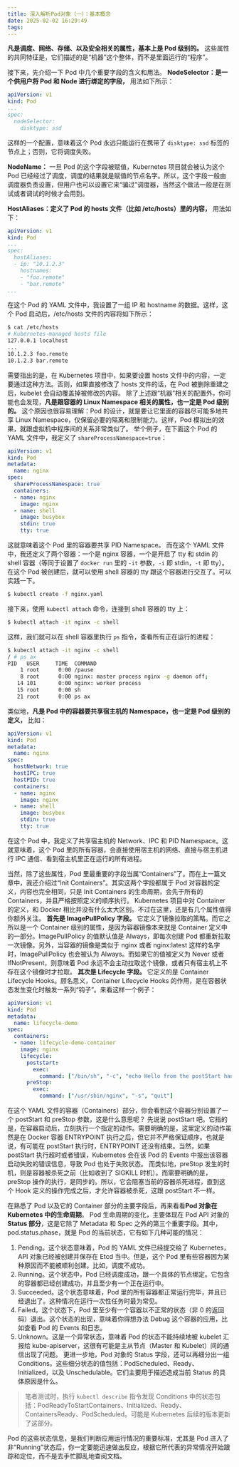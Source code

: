 ```yaml
---
title: 深入解析Pod对象（一）：基本概念
date: 2025-02-02 16:29:49
tags:
---
```


**凡是调度、网络、存储、以及安全相关的属性，基本上是 Pod 级别的。** 这些属性的共同特征是，它们描述的是“机器”这个整体，而不是里面运行的“程序”。

<!-- more -->

接下来，先介绍一下 Pod 中几个重要字段的含义和用法。
**NodeSelector：是一个供用户将 Pod 和 Node 进行绑定的字段，** 用法如下所示：
```yaml
apiVersion: v1
kind: Pod
...
spec:
  nodeSelector:
    disktype: ssd
```
这样的一个配置，意味着这个 Pod 永远只能运行在携带了 `disktype: ssd` 标签的节点上；否则，它将调度失败。

**NodeName：** 一旦 Pod 的这个字段被赋值，Kubernetes 项目就会被认为这个 Pod 已经经过了调度，调度的结果就是赋值的节点名字。所以，这个字段一般由调度器负责设置，但用户也可以设置它来“骗过”调度器，当然这个做法一般是在测试或者调试的时候才会用到。

**HostAliases：定义了 Pod 的 hosts 文件（比如 /etc/hosts）里的内容，** 用法如下：
```yaml
apiVersion: v1
kind: Pod
...
spec:
  hostAliases:
  - ip: "10.1.2.3"
    hostnames:
    - "foo.remote"
    - "bar.remote"
...
```
在这个 Pod 的 YAML 文件中，我设置了一组 IP 和 hostname 的数据。这样，这个 Pod 启动后，/etc/hosts 文件的内容将如下所示：
```bash
$ cat /etc/hosts
# Kubernetes-managed hosts file
127.0.0.1 localhost
...
10.1.2.3 foo.remote
10.1.2.3 bar.remote
```
需要指出的是，在 Kubernetes 项目中，如果要设置 hosts 文件中的内容，一定要通过这种方法。否则，如果直接修改了 hosts 文件的话，在 Pod 被删除重建之后，kubelet 会自动覆盖掉被修改的内容。
除了上述跟“机器”相关的配置外，你可能也会发现，**凡是跟容器的 Linux Namespace 相关的属性，也一定是 Pod 级别的。** 这个原因也很容易理解：Pod 的设计，就是要让它里面的容器尽可能多地共享 Linux Namespace，仅保留必要的隔离和限制能力。这样，Pod 模拟出的效果，就跟虚拟机中程序间的关系非常类似了。
举个例子，在下面这个 Pod 的 YAML 文件中，我定义了 `shareProcessNamespace=true`：
```yaml
apiVersion: v1
kind: Pod
metadata:
  name: nginx
spec:
  shareProcessNamespace: true
  containers:
  - name: nginx
    image: nginx
  - name: shell
    image: busybox
    stdin: true
    tty: true
```
这就意味着这个 Pod 里的容器要共享 PID Namespace。
而在这个 YAML 文件中，我还定义了两个容器：一个是 nginx 容器，一个是开启了 tty 和 stdin 的 shell 容器（等同于设置了 `docker run` 里的 `-it` 参数，`-i` 即 stdin，`-t` 即 tty）。
在这个 Pod 被创建后，就可以使用 shell 容器的 tty 跟这个容器进行交互了。可以实践一下。
```bash
$ kubectl create -f nginx.yaml
```
接下来，使用 `kubectl attach` 命令，连接到 shell 容器的 tty 上：
```bash
$ kubectl attach -it nginx -c shell
```
这样，我们就可以在 shell 容器里执行 `ps` 指令，查看所有正在运行的进程：
```bash
$ kubectl attach -it nginx -c shell
/ # ps ax
PID   USER     TIME  COMMAND
    1 root      0:00 /pause
    8 root      0:00 nginx: master process nginx -g daemon off;
   14 101       0:00 nginx: worker process
   15 root      0:00 sh
   21 root      0:00 ps ax
```

类似地，**凡是 Pod 中的容器要共享宿主机的 Namespace，也一定是 Pod 级别的定义，** 比如：
```yaml
apiVersion: v1
kind: Pod
metadata:
  name: nginx
spec:
  hostNetwork: true
  hostIPC: true
  hostPID: true
  containers:
  - name: nginx
    image: nginx
  - name: shell
    image: busybox
    stdin: true
    tty: true
```
在这个 Pod 中，我定义了共享宿主机的 Network、IPC 和 PID Namespace。这就意味着，这个 Pod 里的所有容器，会直接使用宿主机的网络、直接与宿主机进行 IPC 通信、看到宿主机里正在运行的所有进程。

当然，除了这些属性，Pod 里最重要的字段当属“Containers”了。而在上一篇文章中，我还介绍过“Init Containers”。其实这两个字段都属于 Pod 对容器的定义，内容也完全相同，只是 Init Containers 的生命周期，会先于所有的 Containers，并且严格按照定义的顺序执行。
Kubernetes 项目中对 Container 的定义，和 Docker 相比并没有什么太大区别。不过在这里，还是有几个属性值得你额外关注。
**首先是 ImagePullPolicy 字段。** 它定义了镜像拉取的策略。而它之所以是一个 Container 级别的属性，是因为容器镜像本来就是 Container 定义中的一部分。ImagePullPolicy 的值默认值是 Always，即每次创建 Pod 都重新拉取一次镜像。另外，当容器的镜像是类似于 nginx 或者 nginx:latest 这样的名字时，ImagePullPolicy 也会被认为 Always。而如果它的值被定义为 Never 或者 IfNotPresent，则意味着 Pod 永远不会主动拉取这个镜像，或者只有宿主机上不存在这个镜像时才拉取。
**其次是 Lifecycle 字段。** 它定义的是 Container Lifecycle Hooks。顾名思义，Container Lifecycle Hooks 的作用，是在容器状态发生变化时触发一系列“钩子”。来看这样一个例子：
```yaml
apiVersion: v1
kind: Pod
metadata:
  name: lifecycle-demo
spec:
  containers:
  - name: lifecycle-demo-container
    image: nginx
    lifecycle:
      poststart:
        exec:
          command: ["/bin/sh", "-c", "echo Hello from the postStart handler > /usr/share/message"]
      preStop:
        exec:
          command: ["/usr/sbin/nginx", "-s", "quit"]
```
在这个 YAML 文件的容器（Containers）部分，你会看到这个容器分别设置了一个 postStart 和 preStop 参数，这是什么意思呢？
先说说 postStart 吧。它指的是，在容器启动后，立刻执行一个指定的动作。需要明确的是，这里定义的动作虽然是在 Docker 容器 ENTRYPOINT 执行之后，但它并不严格保证顺序。也就是说，有可能在 postStart 执行时，ENTRYPOINT 还没有结束。当然，如果 postStart 执行超时或者错误，Kubernetes 会在该 Pod 的 Events 中报出该容器启动失败的错误信息，导致 Pod 也处于失败状态。
而类似地，preStop 发生的时机，则是容器被杀死之前（比如收到了 SIGKILL 时机）。而需要明确的是，preStop 操作的执行，是同步的。所以，它会阻塞当前的容器杀死进程，直到这个 Hook 定义的操作完成之后，才允许容器被杀死，这跟 postStart 不一样。

在熟悉了 Pod 以及它的 Container 部分的主要字段后，再来看看**Pod 对象在 Kubernetes 中的生命周期**。
Pod 生命周期的变化，主要体现在 Pod API 对象的 **Status 部分**，这是它除了 Metadata 和 Spec 之外的第三个重要字段。其中，pod.status.phase，就是 Pod 的当前状态，它有如下几种可能的情况：
1. Pending。这个状态意味着，Pod 的 YAML 文件已经提交给了 Kubernetes，API 对象已经被创建并保存在 Etcd 当中。但是，这个 Pod 里有些容器因为某种原因而不能被顺利创建。比如，调度不成功。
2. Running。这个状态中，Pod 已经调度成功，跟一个具体的节点绑定。它包含的容器都已经创建成功，并且至少有一个正在运行中。
3. Succeeded。这个状态意味着，Pod 里的所有容器都正常运行完毕，并且已经退出了。这种情况在运行一次性任务时最为常见。
4. Failed。这个状态下，Pod 里至少有一个容器以不正常的状态（非 0 的返回码）退出。这个状态的出现，意味着你得想办法 Debug 这个容器的应用，比如查看 Pod 的 Events 和日志。
5. Unknown。这是一个异常状态，意味着 Pod 的状态不能持续地被 kubelet 汇报给 kube-apiserver，这很有可能是主从节点（Master 和 Kubelet）间的通信出现了问题。
更进一步地，Pod 对象的 Status 字段，还可以再细分出一组 Conditions。这些细分状态的值包括：PodScheduled、Ready、Initialized，以及 Unschedulable。它们主要用于描述造成当前 Status 的具体原因是什么。
> 笔者测试时，执行 `kubectl describe` 指令发现 Conditions 中的状态包括：PodReadyToStartContainers、Initialized、Ready、ContainersReady、PodScheduled。可能是 Kubernetes 后续的版本更新了这部分。

Pod 的这些状态信息，是我们判断应用运行情况的重要标准，尤其是 Pod 进入了非“Running”状态后，你一定要能迅速做出反应，根据它所代表的异常情况开始跟踪和定位，而不是去手忙脚乱地查阅文档。